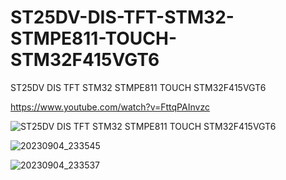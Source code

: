 # ST25DV-DIS-TFT-STM32-STMPE811-TOUCH-STM32F415VGT6
ST25DV DIS TFT STM32 STMPE811  TOUCH STM32F415VGT6

https://www.youtube.com/watch?v=FttqPAInvzc

![ST25DV DIS TFT STM32 STMPE811  TOUCH STM32F415VGT6](https://github.com/offpic/ST25DV-DIS-TFT-STM32-STMPE811-TOUCH-STM32F415VGT6/assets/31142397/840b69e6-4bf5-40b4-8ce2-7063f27735e4)

![20230904_233545](https://github.com/offpic/ST25DV-DIS-TFT-STM32-STMPE811-TOUCH-STM32F415VGT6/assets/31142397/351bdd8e-a24e-463a-b316-e921a3580143)

![20230904_233537](https://github.com/offpic/ST25DV-DIS-TFT-STM32-STMPE811-TOUCH-STM32F415VGT6/assets/31142397/c65fafd4-64dd-48a1-a2cc-52cc1797b850)
